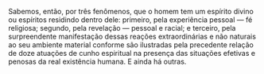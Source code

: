 ﻿Sabemos, então, por três fenômenos, que o homem tem um espírito divino ou espíritos residindo dentro dele: primeiro, pela experiência pessoal — fé religiosa; segundo, pela revelação — pessoal e racial; e terceiro, pela surpreendente manifestação dessas reações extraordinárias e não naturais ao seu ambiente material conforme são ilustradas pela precedente relação de doze atuações de cunho espiritual na presença das situações efetivas e penosas da real existência humana. E ainda há outras.